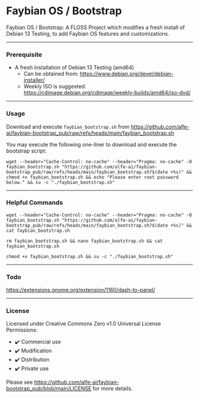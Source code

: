 # Faybian OS / Bootstrap
Faybian OS / Bootstrap: A FLOSS Project which modifies a fresh install of Debian 13 Testing, to add Faybian OS features and customizations.

---
### Prerequisite
- A fresh installation of Debian 13 Testing (amd64)
  - Can be obtained from: https://www.debian.org/devel/debian-installer/  
  - Weekly ISO is suggested: https://cdimage.debian.org/cdimage/weekly-builds/amd64/iso-dvd/

---
### Usage

Download and execute `faybian_bootstrap.sh` from https://github.com/alfe-ai/faybian-bootstrap_pub/raw/refs/heads/main/faybian_bootstrap.sh

You may execute the following one-liner to download and execute the bootstrap script:
```
wget --header="Cache-Control: no-cache" --header="Pragma: no-cache" -O faybian_bootstrap.sh "https://github.com/alfe-ai/faybian-bootstrap_pub/raw/refs/heads/main/faybian_bootstrap.sh?$(date +%s)" && chmod +x faybian_bootstrap.sh && echo "Please enter root password below." && su -c "./faybian_bootstrap.sh"
```

---
### Helpful Commands

```
wget --header="Cache-Control: no-cache" --header="Pragma: no-cache" -O faybian_bootstrap.sh "https://github.com/alfe-ai/faybian-bootstrap_pub/raw/refs/heads/main/faybian_bootstrap.sh?$(date +%s)" && cat faybian_bootstrap.sh
```

```
rm faybian_bootstrap.sh && nano faybian_bootstrap.sh && cat faybian_bootstrap.sh 
```

```
chmod +x faybian_bootstrap.sh && su -c "./faybian_bootstrap.sh"
```

---
### Todo

https://extensions.gnome.org/extension/1160/dash-to-panel/

---
### License

Licensed under Creative Commons Zero v1.0 Universal License  
Permissions:
- ✔️ Commercial use
- ✔️ Modification
- ✔️ Distribution
- ✔️ Private use

Please see https://github.com/alfe-ai/faybian-bootstrap_pub/blob/main/LICENSE for more details.

